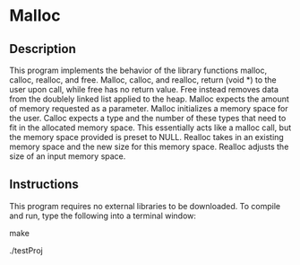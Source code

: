 # Malloc

## Description
This program implements the behavior of the library functions malloc, calloc, realloc, and free. Malloc, calloc, and realloc, return (void *) to the user upon call, while free has no return value. Free instead removes data from the doublely linked list applied to the heap. Malloc expects the amount of memory requested as a parameter. Malloc initializes a memory space for the user. Calloc expects a type and the number of these types that need to fit in the allocated memory space. This essentially acts like a malloc call, but the memory space provided is preset to NULL. Realloc takes in an existing memory space and the new size for this memory space. Realloc adjusts the size of an input memory space.

## Instructions
This program requires no external libraries to be downloaded. To compile and run, type the following into a terminal window:

make

./testProj
